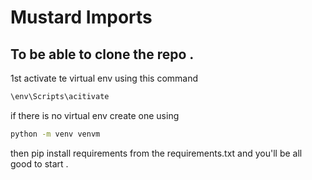 # **Mustard Imports** 
## To be able to clone the repo .
1st activate te virtual env using this command
```bash
\env\Scripts\acitivate
```
if there is no virtual env create one using 
```bash
python -m venv venvm 
```
then pip install requirements from the requirements.txt and you'll be all good to start .